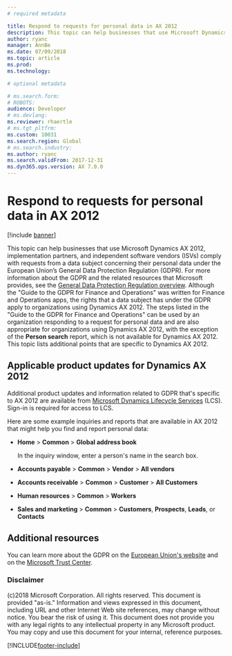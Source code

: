 ```yaml
---
# required metadata

title: Respond to requests for personal data in AX 2012
description: This topic can help businesses that use Microsoft Dynamics AX 2012, implementation partners, and independent software vendors (ISVs) comply with requests from a data subject concerning their personal data under the European Union’s General Data Protection Regulation (GDPR). 
author: ryanc
manager: AnnBe
ms.date: 07/09/2018
ms.topic: article
ms.prod: 
ms.technology: 

# optional metadata

# ms.search.form: 
# ROBOTS: 
audience: Developer
# ms.devlang: 
ms.reviewer: rhaertle
# ms.tgt_pltfrm: 
ms.custom: 10031
ms.search.region: Global
# ms.search.industry: 
ms.author: ryanc
ms.search.validFrom: 2017-12-31
ms.dyn365.ops.version: AX 7.0.0
---
```



# Respond to requests for personal data in AX 2012

[!include [banner](../includes/banner.md)]

This topic can help businesses that use Microsoft Dynamics AX 2012, implementation partners, and independent software vendors (ISVs) comply with requests from a data subject concerning their personal data under the European Union’s General Data Protection Regulation (GDPR). For more information about the GDPR and the related resources that Microsoft provides, see the [General Data Protection Regulation overview](./gdpr-guide.md). Although the "Guide to the GDPR for Finance and Operations" was written for Finance and Operations apps, the rights that a data subject has under the GDPR apply to organizations using Dynamics AX 2012. The steps listed in the "Guide to the GDPR for Finance and Operations" can be used by an organization responding to a request for personal data and are also appropriate for organizations using Dynamics AX 2012, with the exception of the **Person search** report, which is not available for Dynamics AX 2012. This topic lists additional points that are specific to Dynamics AX 2012. 

## Applicable product updates for Dynamics AX 2012

Additional product updates and information related to GDPR that's specific to AX 2012 are available from [Microsoft Dynamics Lifecycle Services](https://fix.lcs.dynamics.com/Issue/Results?q=3909273) (LCS). Sign-in is required for access to LCS. 

Here are some example inquiries and reports that are available in AX 2012 that might help you find and report personal data:

+ **Home** &gt; **Common** &gt; **Global address book**

    In the inquiry window, enter a person's name in the search box.

+ **Accounts payable** &gt; **Common** &gt; **Vendor** &gt; **All vendors**
+ **Accounts receivable** &gt; **Common** &gt; **Customer** &gt; **All Customers**
+ **Human resources** &gt; **Common** &gt; **Workers**
+ **Sales and marketing** &gt; **Common** > **Customers**, **Prospects**, **Leads**, or **Contacts**

## Additional resources
You can learn more about the GDPR on the [European Union's website](https://europa.eu/) and on the [Microsoft Trust Center](https://www.microsoft.com/TrustCenter/Privacy/gdpr/default.aspx).

### Disclaimer
(c)2018 Microsoft Corporation. All rights reserved. This document is provided "as-is." Information and views expressed in this document, including URL and other Internet Web site references, may change without notice. You bear the risk of using it. This document does not provide you with any legal rights to any intellectual property in any Microsoft product. You may copy and use this document for your internal, reference purposes.


[!INCLUDE[footer-include](../../../includes/footer-banner.md)]